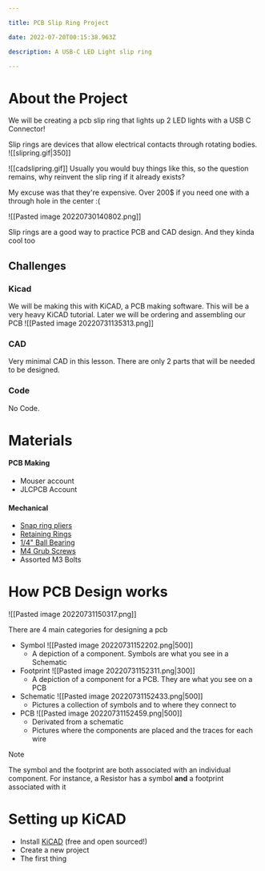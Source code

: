 ```yaml
---

title: PCB Slip Ring Project

date: 2022-07-20T00:15:38.963Z

description: A USB-C LED Light slip ring

---
```



# About the Project
We will be creating a pcb slip ring that lights up 2 LED lights with a USB C Connector!

Slip rings are devices that allow electrical contacts through rotating bodies. 
	![[slipring.gif|350]]

![[cadslipring.gif]]
Usually you would buy things like this, so the question remains, why reinvent the slip ring if it already exists? 

My excuse was that they're expensive. Over 200$ if you need one with a through hole in the center :( 


![[Pasted image 20220730140802.png]]

Slip rings are a good way to practice PCB and CAD design. And they kinda cool too 

## Challenges
### Kicad
We will be making this with KiCAD, a PCB making software. This will be a very heavy KiCAD tutorial. Later we will be ordering and assembling our PCB
![[Pasted image 20220731135313.png]]

### CAD
Very minimal CAD in this lesson. There are only 2 parts that will be needed to be designed.
### Code
No Code. 

# Materials 

#### PCB Making
- Mouser account
- JLCPCB Account
#### Mechanical
- [Snap ring pliers](https://www.amazon.com/VISE-GRIP-Convertible-Pliers-2-Inch-2078900/dp/B000JNRR0Y/ref=sr_1_2?crid=FLW6DFP490OX&keywords=irwin+c+clips+pliers&qid=1659216395&sprefix=irwin+c+clips+pliers%2Caps%2C220&sr=8-2)
- [Retaining Rings](https://www.mcmaster.com/90341A103/) 
- [1/4" Ball Bearing](https://www.amazon.com/uxcell-FR188-2RS-Flange-Double-Bearings/dp/B082PPK1L5/ref=sr_1_3?crid=QFNXBVFB30VX&keywords=1%2F4%22+flanged+bearing&qid=1659216654&sprefix=1%2F4+flanged+bearin%2Caps%2C137&sr=8-3)
- [M4 Grub Screws](https://www.amazon.com/uxcell-50Pcs-Socket-Screws-Headless/dp/B01N76NKU6/ref=sr_1_11?crid=MTNXL2QJU032&keywords=m4+grub+screw+black&qid=1658603365&sprefix=m4+grub+screw+blac%2Caps%2C119&sr=8-11)
- Assorted M3 Bolts

# How PCB Design works 
![[Pasted image 20220731150317.png]]


There are 4 main categories for designing a pcb 
- Symbol ![[Pasted image 20220731152202.png|500]]
	- A depiction of a component. Symbols are what you see in a Schematic
- Footprint ![[Pasted image 20220731152311.png|300]]
	- A depiction of a component for a PCB. They are what you see on a PCB
- Schematic ![[Pasted image 20220731152433.png|500]]
	- Pictures a collection of symbols and to where they connect to
- PCB ![[Pasted image 20220731152459.png|500]]
	- Derivated from a schematic
	- Pictures where the components are placed and the traces for each wire

>[!NOTE]
>The symbol and the footprint are both associated with an individual component. For instance, a Resistor has a symbol **and** a footprint associated with it 


# Setting up KiCAD
- Install [KiCAD](https://www.kicad.org/) (free and open sourced!)
- Create a new project 
- The first thing